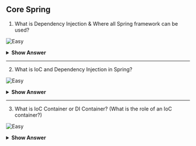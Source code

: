 ## Core Spring 

1. What is Dependency Injection & Where all Spring framework can be used?

![Easy](https://github.com/revaturelabs/interviewquestions/blob/dev/ComplexityTags/simple%20(2).svg)
<details>
    <summary><b> Show Answer </b></summary> 
<blockquote>
  
Dependency injection is basically providing the instance variables (referred do as dependencies) that an object needs, instead of having it constructed by the class of that object itself. Spring framework can be used to build Java CUI, GUI, Web, Distributed, Enterprise Applications, as all application types are candidate for Dependency injection.
  
**Explanation**<br>  There are scenarios where one java class comprises of dependencies i.e. object of another class. This is particularly called as Has-A relationship in java world. Whenever in any java application you have one or more dependencies which you don’t want to manage on your own rather want to delegate it to some third-party framework that is right place where Spring framework can be leveraged. The wrong myth for Spring is, it is only used for enterprise application but in reality, it can be used in any type of application as far as you have dependencies in your code. Hence Spring framework can be used in any Core Java, Web, Distributed, Web Services as well as Android application as applicable.

``` java
  
public class Laptop {
	private String modelName;
	private double price;
	private Processor processor;
	// Constructor auto-generated constructor stub
	// Getter, Setter auto-generated stub
}

public class Processor {
	private String modelName;
	private String cacheMemory;
	private double price;
	// Constructor auto-generated constructor stub
	// Getter, Setter auto-generated stub
}

public class Intel extends Processor {
	private String numberOfCores;
	// Constructor auto-generated constructor stub
	// Getter, Setter auto-generated stub
}

public class Amd extends Processor {
	private boolean graphicsAcceleration;
	// Constructor auto-generated constructor stub
	// Getter, Setter auto-generated stub
}
```
 </blockqoute> 
</details>

---
  
2. What is IoC and Dependency Injection in Spring?
  
![Easy](https://github.com/revaturelabs/interviewquestions/blob/dev/ComplexityTags/simple%20(2).svg)
<details>
    <summary><b> Show Answer </b></summary> 
<blockquote>
  
 Inversion of control is a generic term and implemented in several ways (events, delegates, service locator & Dependency Injection). DI is a subtype of IOC and is implemented by constructor injection, setter injection or method injection.
  
**Explanation**<br> **IoC** which stands for **Inversion of Control** is also known as **Dependency Injection (DI)** usually referred as **Spring IoC/DI**. Inversion of Control is a principle in software engineering which transfers the control of objects or portions of a program to a container or framework. In contrast with traditional programming, in which our custom code makes calls to a library, IoC enables a framework to take control of the flow of a program and make calls to our custom code. It is a process whereby objects define their dependencies (that is, the other objects they work with) through constructor arguments (called Constructor based DI) or properties that are set on the object instance after it is constructed (called Setter based DI). The container then injects those dependencies when it creates the bean. This process is fundamentally the inverse (hence the name, Inversion of Control) of the bean itself controlling the instantiation or location of its dependencies.

  **Note:** Remember Dependency Injection (DI) is broader term used and supported by many frameworks including frontend framework like Angular.  In Angular we have Services that share data between various components are also configured using DI.
  </blockqoute> 
</details>
  
 ---
  
 
3. What is IoC Container or DI Container? (What is the role of an IoC container?)

![Easy](https://github.com/revaturelabs/interviewquestions/blob/dev/ComplexityTags/simple%20(2).svg)
<details>
    <summary><b> Show Answer </b></summary> 
<blockquote>
  
In spring context both IoC & DI containers are the same. In Spring the business components are called as Beans. The IoC container manages the lifecycle of Beans.

**Explanation**<br>
The terms Dependency Injection (DI) & Inversion of Control (IoC) are generally used interchangeably, hence some people say IoC Container and some people say DI container but both terms indicate the same thing. The IoC container that is also known as a DI Container is a framework for implementing automatic dependency injection very effectively. It manages the complete object creation and its lifecycle, as well as it also injects the dependencies into the classes. In the Spring framework, the interface **ApplicationContext** represents the IoC container. The Spring container is responsible for instantiating, configuring and assembling objects known as beans, as well as managing their life cycles. The Spring framework provides several implementations of the **ApplicationContext** interface: **ClassPathXmlApplicationContext** and **FileSystemXmlApplicationContext** for standalone applications, and **WebApplicationContext** for web applications.

